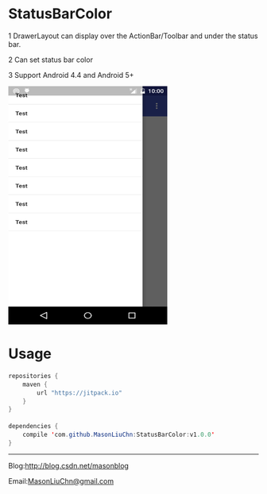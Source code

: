 # StatusBarColor

1 DrawerLayout can display over the ActionBar/Toolbar and under the status bar.

2 Can set status bar color

3 Support Android 4.4 and Android 5+

<img src="https://github.com/MasonLiuChn/StatusBarColor/raw/master/doc/1.png"  width="320" height="480"/>

Usage
=====

```java
repositories {
    maven {
        url "https://jitpack.io"
    }
}

dependencies {
    compile 'com.github.MasonLiuChn:StatusBarColor:v1.0.0'
}
```
------
Blog:http://blog.csdn.net/masonblog

Email:MasonLiuChn@gmail.com
